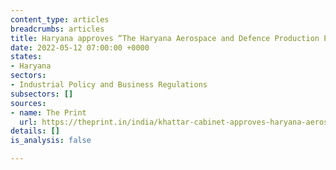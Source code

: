 ```yaml
---
content_type: articles
breadcrumbs: articles
title: Haryana approves “The Haryana Aerospace and Defence Production Policy, 2022”.
date: 2022-05-12 07:00:00 +0000
states:
- Haryana
sectors:
- Industrial Policy and Business Regulations
subsectors: []
sources:
- name: The Print
  url: https://theprint.in/india/khattar-cabinet-approves-haryana-aerospace-and-defence-production-policy-2022/945670/
details: []
is_analysis: false

---
```

